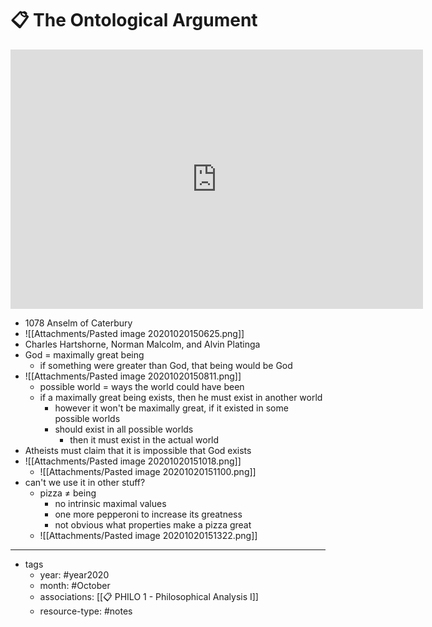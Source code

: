 # 📋 The Ontological Argument
<iframe width="660" height="415" src="https://www.youtube.com/embed/xBmAKCvWl74" frameborder="0" allow="accelerometer; autoplay; clipboard-write; encrypted-media; gyroscope; picture-in-picture" allowfullscreen></iframe>

- 1078 Anselm of Caterbury
- ![[Attachments/Pasted image 20201020150625.png]]
- Charles Hartshorne, Norman Malcolm, and Alvin Platinga
- God = maximally great being
	- if something were greater than God, that being would be God
- ![[Attachments/Pasted image 20201020150811.png]]
	- possible world = ways the world could have been
	- if a maximally great being exists, then he must exist in another world
		- however it won't be maximally great, if it existed in some possible worlds
		- should exist in all possible worlds
			- then it must exist in the actual world
- Atheists must claim that it is impossible that God exists
- ![[Attachments/Pasted image 20201020151018.png]]
	- ![[Attachments/Pasted image 20201020151100.png]]
- can't we use it in other stuff?
	- pizza $\neq$ being
		- no intrinsic maximal values
		- one more pepperoni to increase its greatness
		- not obvious what properties make a pizza great
	- ![[Attachments/Pasted image 20201020151322.png]]
---

- tags
	- year: #year2020 
	- month: #October 
	- associations: [[📋 PHILO 1 - Philosophical Analysis I]]
	- resource-type: #notes 

 